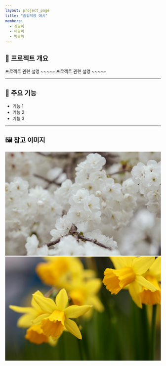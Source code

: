 ```yaml
---
layout: project_page
title: "졸업작품 예시"
members:
  - 김글미
  - 이글미
  - 박글미
---
```


## 🧠 프로젝트 개요

프로젝트 관련 설명 ~~~~~
프로젝트 관련 설명 ~~~~~

---

## 🔧 주요 기능

- 기능 1
- 기능 2
- 기능 3

---

## 🖼️ 참고 이미지

![앱 실행화면](images/sample1.jpg)
![사용 예시](images/sample2.jpg)
